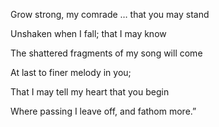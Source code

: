 Grow strong, my comrade … that you may stand

Unshaken when I fall; that I may know

The shattered fragments of my song will come

At last to finer melody in you;

That I may tell my heart that you begin

Where passing I leave off, and fathom more.”
